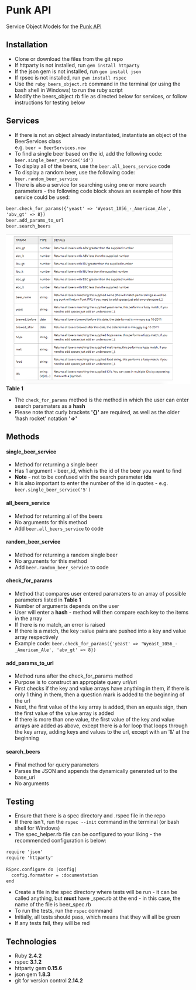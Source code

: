 # Punk API 

Service Object Models for the [Punk API](https://punkapi.com/documentation/v2)

## Installation

* Clone or download the files from the git repo 
* If httparty is not installed, run ```gem install httparty```
* If the json gem is not installed, run ```gem install json```
* If rpsec is not installed, run ```gwm install rspec```
* Use the ```ruby beers_object.rb``` command in the terminal (or using the bash shell in Windows) to run the ruby script
* Modify the beers_object.rb file as directed below for services, or follow instructions for testing below

## Services

* If there is not an object already instantiated, instantiate an object of the BeerServices class  
e.g. ```beer = BeerServices.new``` 
* To find a single beer based on the id, add the following code: ```beer.single_beer_service('id')```
* To display all of the beers, use the ```beer.all_beers_service``` code
* To display a random beer, use the following code: ```beer.random_beer_service```
* There is also a service for searching using one or more search parameters - the following code block shows an example of how this service could be used:

```
beer.check_for_params({'yeast' => 'Wyeast_1056_-_American_Ale', 'abv_gt' => 8})
beer.add_params_to_url
beer.search_beers
```
![Parameter Tables](parameter_tables.png)
**Table 1**

* The ```check_for_params``` method is the method in which the user can enter search paramaters as a **hash**
* Please note that curly brackets **'{}'** are required, as well as the older 'hash rocket' notation **'=>'**

## Methods

#### single\_beer\_service 

* Method for returning a single beer
* Has 1 argument - beer_id, which is the id of the beer you want to find
* **Note** - not to be confused with the search parameter **ids**
* It is also important to enter the number of the id in quotes - e.g. ```beer.single_beer_service('5')```

#### all\_beers\_service

* Method for returning all of the beers
* No arguments for this method
* Add ```beer.all_beers_service``` to code

#### random\_beer\_service

* Method for returning a random single beer
* No arguments for this method
* Add ```beer.random_beer_service``` to code

#### check\_for\_params

* Method that compares user entered paramaters to an array of possible parameters listed in **Table 1**
* Number of arguments depends on the user
* User will enter a **hash** - method will then compare each key to the items in the array
* If there is no match, an error is raised
* If there is a match, the key :value pairs are pushed into a key and value array respectively
* Example code: ```beer.check_for_params({'yeast' => 'Wyeast_1056_-_American_Ale', 'abv_gt' => 8})```

#### add\_params\_to\_url

* Method runs after the check\_for\_params method
* Purpose is to construct an appropiate query url/uri
* First checks if the key and value arrays have anything in them, if there is only 1 thing in them, then a question mark is added to the beginning of the url
* Next, the first value of the key array is added, then an equals sign, then the first value of the value array is added
* If there is more than one value, the first value of the key and value arrays are added as above, except there is a for loop that loops through the key array, adding keys and values to the url, except with an '&' at the beginning

#### search_beers 

* Final method for query parameters
* Parses the JSON and appends the dynamically generated url to the base_uri
* No arguments

## Testing

* Ensure that there is a spec directory and .rspec file in the repo 
* If there isn't, run the ```rspec --init``` command in the terminal (or bash shell for Windows)
* The spec_helper.rb file can be configured to your liking - the recommended configuration is below:

```
require 'json'
require 'httparty'

RSpec.configure do |config|
  config.formatter = :documentation
end
```
* Create a file in the spec directory where tests will be run - it can be called anything, but **must** have \_spec.rb at the end  - in this case, the name of the file is beer_spec.rb
* To run the tests, run the ```rspec``` command
* Initially, all tests should pass, which means that they will all be green
* If any tests fail, they will be red

## Technologies

* Ruby **2.4.2**
* rspec **3.1.2**
* httparty gem **0.15.6**
* json gem **1.8.3**
* git for version control **2.14.2**